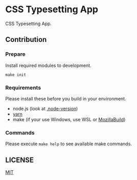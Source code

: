 # CSS Typesetting App

CSS Typesetting App.

## Contribution

### Prepare

Install required modules to development.

```shell
make init
```

### Requirements

Please install these before you build in your environment.

- node.js (look at [.node-version](.node-version))
- [yarn](https://yarnpkg.com/en/docs/install)
- make (if your use Windows, use WSL or [MozillaBuild](https://wiki.mozilla.org/MozillaBuild))

### Commands

Please execute `make help` to see available make commands.

## LICENSE

[MIT](LICENSE.md)
